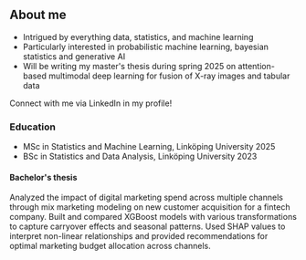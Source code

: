 ## About me
- Intrigued by everything data, statistics, and machine learning
- Particularly interested in probabilistic machine learning, bayesian statistics and generative AI
- Will be writing my master's thesis during spring 2025 on attention-based multimodal deep learning for fusion of X-ray images and tabular data

Connect with me via LinkedIn in my profile!

### Education
- MSc in Statistics and Machine Learning, Linköping University 2025
- BSc in Statistics and Data Analysis, Linköping University 2023

#### Bachelor's thesis
Analyzed the impact of digital marketing spend across multiple channels through mix marketing modeling on new customer acquisition for a fintech company. Built and compared XGBoost models with various transformations to capture carryover effects and seasonal patterns. Used SHAP values to interpret non-linear relationships and provided recommendations for optimal marketing budget allocation across channels.
